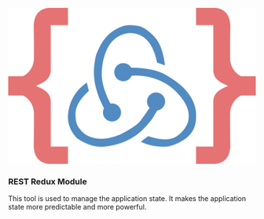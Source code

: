 ![](docs/.gitbook/assets/logo.png)

### REST Redux Module
This tool is used to manage the application state. It makes the application state more predictable and more powerful.

